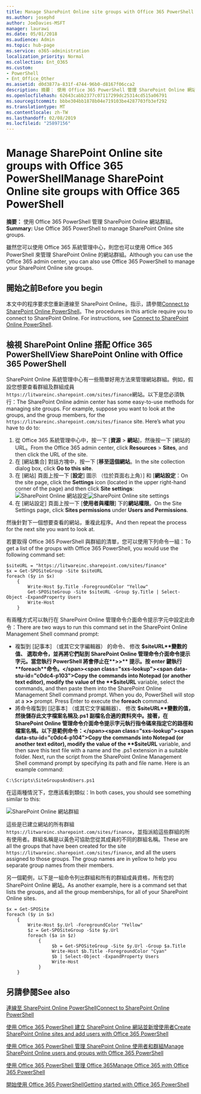 ```yaml
---
title: Manage SharePoint Online site groups with Office 365 PowerShell
ms.author: josephd
author: JoeDavies-MSFT
manager: laurawi
ms.date: 05/01/2018
ms.audience: Admin
ms.topic: hub-page
ms.service: o365-administration
localization_priority: Normal
ms.collection: Ent_O365
ms.custom:
- PowerShell
- Ent_Office_Other
ms.assetid: d0d3877a-831f-4744-96b0-d8167f06cca2
description: 摘要： 使用 Office 365 PowerShell 管理 SharePoint Online 網站群組。
ms.openlocfilehash: 62643cabb2377c07117299dc25314cd515a06791
ms.sourcegitcommit: bbbe304bb1878b04e719103be4287703fb3ef292
ms.translationtype: MT
ms.contentlocale: zh-TW
ms.lasthandoff: 02/08/2019
ms.locfileid: "25897156"
---
```

# <a name="manage-sharepoint-online-site-groups-with-office-365-powershell"></a><span data-ttu-id="c0dc4-103">Manage SharePoint Online site groups with Office 365 PowerShell</span><span class="sxs-lookup"><span data-stu-id="c0dc4-103">Manage SharePoint Online site groups with Office 365 PowerShell</span></span>

 <span data-ttu-id="c0dc4-104">**摘要：** 使用 Office 365 PowerShell 管理 SharePoint Online 網站群組。</span><span class="sxs-lookup"><span data-stu-id="c0dc4-104">**Summary:** Use Office 365 PowerShell to manage SharePoint Online site groups.</span></span>
  
<span data-ttu-id="c0dc4-105">雖然您可以使用 Office 365 系統管理中心，則您也可以使用 Office 365 PowerShell 來管理 SharePoint Online 的網站群組。</span><span class="sxs-lookup"><span data-stu-id="c0dc4-105">Although you can use the Office 365 admin center, you can also use Office 365 PowerShell to manage your SharePoint Online site groups.</span></span>

## <a name="before-you-begin"></a><span data-ttu-id="c0dc4-106">開始之前</span><span class="sxs-lookup"><span data-stu-id="c0dc4-106">Before you begin</span></span>

<span data-ttu-id="c0dc4-p101">本文中的程序要求您重新連線至 SharePoint Online。指示，請參閱[Connect to SharePoint Online PowerShell](https://docs.microsoft.com/en-us/powershell/sharepoint/sharepoint-online/connect-sharepoint-online?view=sharepoint-ps)。</span><span class="sxs-lookup"><span data-stu-id="c0dc4-p101">The procedures in this article require you to connect to SharePoint Online. For instructions, see [Connect to SharePoint Online PowerShell](https://docs.microsoft.com/en-us/powershell/sharepoint/sharepoint-online/connect-sharepoint-online?view=sharepoint-ps).</span></span>

## <a name="view-sharepoint-online-with-office-365-powershell"></a><span data-ttu-id="c0dc4-109">檢視 SharePoint Online 搭配 Office 365 PowerShell</span><span class="sxs-lookup"><span data-stu-id="c0dc4-109">View SharePoint Online with Office 365 PowerShell</span></span>

<span data-ttu-id="c0dc4-p102">SharePoint Online 系統管理中心有一些簡單好用方法來管理網站群組。例如，假設您想要查看群組及群組成員`https://litwareinc.sharepoint.com/sites/finance`網站。以下是您必須執行：</span><span class="sxs-lookup"><span data-stu-id="c0dc4-p102">The SharePoint Online admin center has some easy-to-use methods for managing site groups. For example, suppose you want to look at the groups, and the group members, for the `https://litwareinc.sharepoint.com/sites/finance` site. Here’s what you have to do to:</span></span>

1. <span data-ttu-id="c0dc4-113">從 Office 365 系統管理中心中，按一下 [**資源** > **網站**]，然後按一下 [網站的 URL。</span><span class="sxs-lookup"><span data-stu-id="c0dc4-113">From the Office 365 admin center, click **Resources** > **Sites**, and then click the URL of the site.</span></span>
2. <span data-ttu-id="c0dc4-114">在 [網站集合] 對話方塊中，按一下 [**移至這個網站**。</span><span class="sxs-lookup"><span data-stu-id="c0dc4-114">In the site collection dialog box, click **Go to this site**.</span></span>
3. <span data-ttu-id="c0dc4-115">在 [網站] 頁面上按一下 [**設定**] 圖示 （位於頁面右上角）] 和 [**網站設定**：</span><span class="sxs-lookup"><span data-stu-id="c0dc4-115">On the site page, click the **Settings** icon (located in the upper right-hand corner of the page) and then click **Site settings**:</span></span><br/>
<span data-ttu-id="c0dc4-116">![SharePoint Online 網站設定](media/spo-site-settings.png)</span><span class="sxs-lookup"><span data-stu-id="c0dc4-116">![SharePoint Online site settings](media/spo-site-settings.png)</span></span><br/>
4. <span data-ttu-id="c0dc4-117">在 [網站設定] 頁面上按一下 [**使用者與權限**] 下的**網站權限**。</span><span class="sxs-lookup"><span data-stu-id="c0dc4-117">On the Site Settings page, click **Sites permissions** under **Users and Permissions**.</span></span>

<span data-ttu-id="c0dc4-118">然後針對下一個想要查看的網站，重複此程序。</span><span class="sxs-lookup"><span data-stu-id="c0dc4-118">And then repeat the process for the next site you want to look at.</span></span>

<span data-ttu-id="c0dc4-119">若要取得 Office 365 PowerShell 與群組的清單，您可以使用下列命令一組：</span><span class="sxs-lookup"><span data-stu-id="c0dc4-119">To get a list of the groups with Office 365 PowerShell, you would use the following command set:</span></span>

```
$siteURL = "https://litwareinc.sharepoint.com/sites/finance"
$x = Get-SPOSiteGroup -Site $siteURL
foreach ($y in $x)
    {
        Write-Host $y.Title -ForegroundColor "Yellow"
        Get-SPOSiteGroup -Site $siteURL -Group $y.Title | Select-Object -ExpandProperty Users
        Write-Host
    }
```

<span data-ttu-id="c0dc4-120">有兩種方式可以執行在 SharePoint Online 管理命令介面命令提示字元中設定此命令：</span><span class="sxs-lookup"><span data-stu-id="c0dc4-120">There are two ways to run this command set in the SharePoint Online Management Shell command prompt:</span></span>

- <span data-ttu-id="c0dc4-p103">複製到 [記事本] （或其它文字編輯器） 的命令、 修改 **$siteURL**變數的值、 選取命令，並再將它們貼到 SharePoint Online 管理命令介面命令提示字元。當您執行 PowerShell 將會停止在**>>** 提示。按 enter 鍵執行**foreach**命令。</span><span class="sxs-lookup"><span data-stu-id="c0dc4-p103">Copy the commands into Notepad (or another text editor), modify the value of the **$siteURL** variable, select the commands, and then paste them into the SharePoint Online Management Shell command prompt. When you do, PowerShell will stop at a **>>** prompt. Press Enter to execute the **foreach** command.</span></span><br/>
- <span data-ttu-id="c0dc4-p104">將命令複製到 [記事本] （或其它文字編輯器）、 修改 **$siteURL**變數的值，然後儲存此文字檔案名稱及.ps1 副檔名合適的資料夾中。接著，在 SharePoint Online 管理命令介面命令提示字元執行指令碼來指定它的路徑和檔案名稱。以下是範例命令：</span><span class="sxs-lookup"><span data-stu-id="c0dc4-p104">Copy the commands into Notepad (or another text editor), modify the value of the **$siteURL** variable, and then save this text file with a name and the .ps1 extension in a suitable folder. Next, run the script from the SharePoint Online Management Shell command prompt by specifying its path and file name. Here is an example command:</span></span>

```
C:\Scripts\SiteGroupsAndUsers.ps1
```

<span data-ttu-id="c0dc4-127">在這兩種情況下，您應該看到類似：</span><span class="sxs-lookup"><span data-stu-id="c0dc4-127">In both cases, you should see something similar to this:</span></span>

![SharePoint Online 網站群組](media/SPO-site-groups.png)

<span data-ttu-id="c0dc4-p105">這些是已建立網站的所有群組`https://litwareinc.sharepoint.com/sites/finance`，並指派給這些群組的所有使用者。群組名稱是以黃色可協助您從其成員的不同的群組名稱。</span><span class="sxs-lookup"><span data-stu-id="c0dc4-p105">These are all the groups that have been created for the site `https://litwareinc.sharepoint.com/sites/finance`, and all the users assigned to those groups. The group names are in yellow to help you separate group names from their members.</span></span>

<span data-ttu-id="c0dc4-131">另一個範例，以下是一組命令列出群組和所有的群組成員資格，所有您的 SharePoint Online 網站。</span><span class="sxs-lookup"><span data-stu-id="c0dc4-131">As another example, here is a command set that lists the groups, and all the group memberships, for all of your SharePoint Online sites.</span></span>

```
$x = Get-SPOSite
foreach ($y in $x)
    {
        Write-Host $y.Url -ForegroundColor "Yellow"
        $z = Get-SPOSiteGroup -Site $y.Url
        foreach ($a in $z)
            {
                 $b = Get-SPOSiteGroup -Site $y.Url -Group $a.Title 
                 Write-Host $b.Title -ForegroundColor "Cyan"
                 $b | Select-Object -ExpandProperty Users
                 Write-Host
            }
    }
```
    
## <a name="see-also"></a><span data-ttu-id="c0dc4-132">另請參閱</span><span class="sxs-lookup"><span data-stu-id="c0dc4-132">See also</span></span>

[<span data-ttu-id="c0dc4-133">連線至 SharePoint Online PowerShell</span><span class="sxs-lookup"><span data-stu-id="c0dc4-133">Connect to SharePoint Online PowerShell</span></span>](https://docs.microsoft.com/powershell/sharepoint/sharepoint-online/connect-sharepoint-online?view=sharepoint-ps)

[<span data-ttu-id="c0dc4-134">使用 Office 365 PowerShell 建立 SharePoint Online 網站並新增使用者</span><span class="sxs-lookup"><span data-stu-id="c0dc4-134">Create SharePoint Online sites and add users with Office 365 PowerShell</span></span>](create-sharepoint-sites-and-add-users-with-powershell.md)

[<span data-ttu-id="c0dc4-135">使用 Office 365 PowerShell 管理 SharePoint Online 使用者和群組</span><span class="sxs-lookup"><span data-stu-id="c0dc4-135">Manage SharePoint Online users and groups with Office 365 PowerShell</span></span>](manage-sharepoint-users-and-groups-with-powershell.md)

[<span data-ttu-id="c0dc4-136">使用 Office 365 PowerShell 管理 Office 365</span><span class="sxs-lookup"><span data-stu-id="c0dc4-136">Manage Office 365 with Office 365 PowerShell</span></span>](manage-office-365-with-office-365-powershell.md)
  
[<span data-ttu-id="c0dc4-137">開始使用 Office 365 PowerShell</span><span class="sxs-lookup"><span data-stu-id="c0dc4-137">Getting started with Office 365 PowerShell</span></span>](getting-started-with-office-365-powershell.md)

